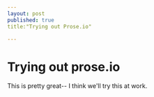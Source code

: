```yaml
---
layout: post
published: true
title:"Trying out Prose.io"

---
```


# Trying out prose.io

This is pretty great-- I think we'll try this at work.
